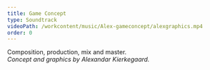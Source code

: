 ```yaml
---
title: Game Concept
type: Soundtrack
videoPath: /workcontent/music/Alex-gameconcept/alexgraphics.mp4
order: 0
---
```

Composition, production, mix and master. <br>
*Concept and graphics by Alexandar Kierkegaard.*